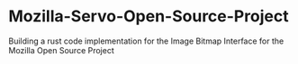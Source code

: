 # Mozilla-Servo-Open-Source-Project
Building a rust code implementation for the Image Bitmap Interface for the Mozilla Open Source Project
